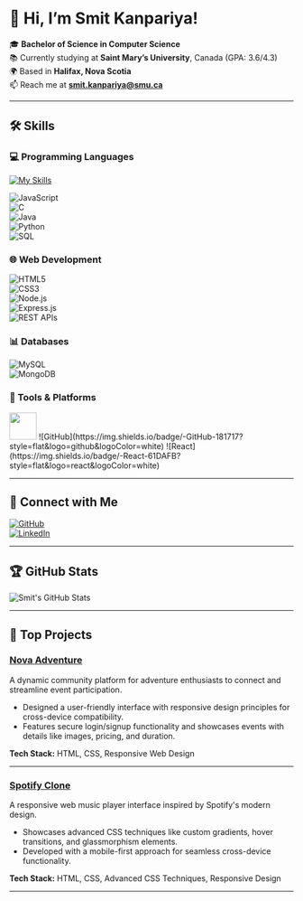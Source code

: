 # 👋 Hi, I’m Smit Kanpariya!

🎓 **Bachelor of Science in Computer Science**  
📚 Currently studying at **Saint Mary’s University**, Canada (GPA: 3.6/4.3)  
🌍 Based in **Halifax, Nova Scotia**  
📫 Reach me at **[smit.kanpariya@smu.ca](mailto:smit.kanpariya@smu.ca)**  

---

## 🛠️ **Skills**

### 💻 Programming Languages
[![My Skills](https://skillicons.dev/icons?i=js,html,css,wasm)](https://skillicons.dev)

![JavaScript](https://img.shields.io/badge/-JavaScript-EDD222?style=flat&logo=javascript&logoColor=black)  
![C](https://img.shields.io/badge/-C-A8B9CC?style=flat&logo=c&logoColor=black)  
![Java](https://img.shields.io/badge/-Java-007396?style=flat&logo=java&logoColor=white)  
![Python](https://img.shields.io/badge/-Python-3776AB?style=flat&logo=python&logoColor=white)  
![SQL](https://img.shields.io/badge/-SQL-336791?style=flat&logo=postgresql&logoColor=white)

### 🌐 Web Development
![HTML5](https://img.shields.io/badge/-HTML5-E34F26?style=flat&logo=html5&logoColor=white)  
![CSS3](https://img.shields.io/badge/-CSS3-1572B6?style=flat&logo=css3&logoColor=white)  
![Node.js](https://img.shields.io/badge/-Node.js-339933?style=flat&logo=node.js&logoColor=white)  
![Express.js](https://img.shields.io/badge/-Express.js-000000?style=flat&logo=express&logoColor=white)  
![REST APIs](https://img.shields.io/badge/-REST-005571?style=flat)

### 📊 Databases
![MySQL](https://img.shields.io/badge/-MySQL-4479A1?style=flat&logo=mysql&logoColor=white)  
![MongoDB](https://img.shields.io/badge/-MongoDB-47A248?style=flat&logo=mongodb&logoColor=white)

### 🔧 Tools & Platforms
<img src="./icons/Git.svg" width="48">
![GitHub](https://img.shields.io/badge/-GitHub-181717?style=flat&logo=github&logoColor=white)  
![React](https://img.shields.io/badge/-React-61DAFB?style=flat&logo=react&logoColor=white)

---

## 🔗 **Connect with Me**
[![GitHub](https://img.shields.io/badge/-GitHub-181717?style=flat&logo=github&logoColor=white)](https://github.com/Smit-Kanpariya)  
[![LinkedIn](https://img.shields.io/badge/-LinkedIn-0A66C2?style=flat&logo=linkedin&logoColor=white)](https://linkedin.com/in/smit-kanpariya)  

---

## 🏆 **GitHub Stats**

![Smit's GitHub Stats](https://github-readme-stats.vercel.app/api?username=Smit-Kanpariya&show_icons=true&theme=radical)

---

## 🚀 **Top Projects**
### [Nova Adventure](https://github.com/Smit-Kanpariya/Nova-Adventure)
A dynamic community platform for adventure enthusiasts to connect and streamline event participation.  
- Designed a user-friendly interface with responsive design principles for cross-device compatibility.  
- Features secure login/signup functionality and showcases events with details like images, pricing, and duration.  

**Tech Stack:** HTML, CSS, Responsive Web Design  

---

### [Spotify Clone](https://github.com/Smit-Kanpariya/Spotify_Clone/tree/main)
A responsive web music player interface inspired by Spotify's modern design.  
- Showcases advanced CSS techniques like custom gradients, hover transitions, and glassmorphism elements.  
- Developed with a mobile-first approach for seamless cross-device functionality.  

**Tech Stack:** HTML, CSS, Advanced CSS Techniques, Responsive Design  

---

